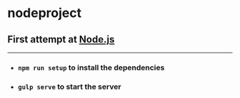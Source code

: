 # nodeproject

## First attempt at [Node.js](https://nodejs.org/en/)

***

+ ### `npm run setup` to install the dependencies

+ ### `gulp serve` to start the server
